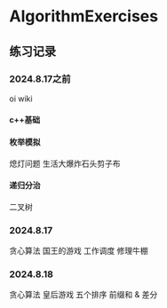 # AlgorithmExercises
## 练习记录
### 2024.8.17之前
oi wiki 
#### c++基础 
#### 枚举模拟 
熄灯问题 生活大爆炸石头剪子布
#### 递归分治
二叉树
### 2024.8.17
贪心算法 国王的游戏
工作调度
修理牛棚
### 2024.8.18
贪心算法 皇后游戏 
五个排序
前缀和 & 差分



















